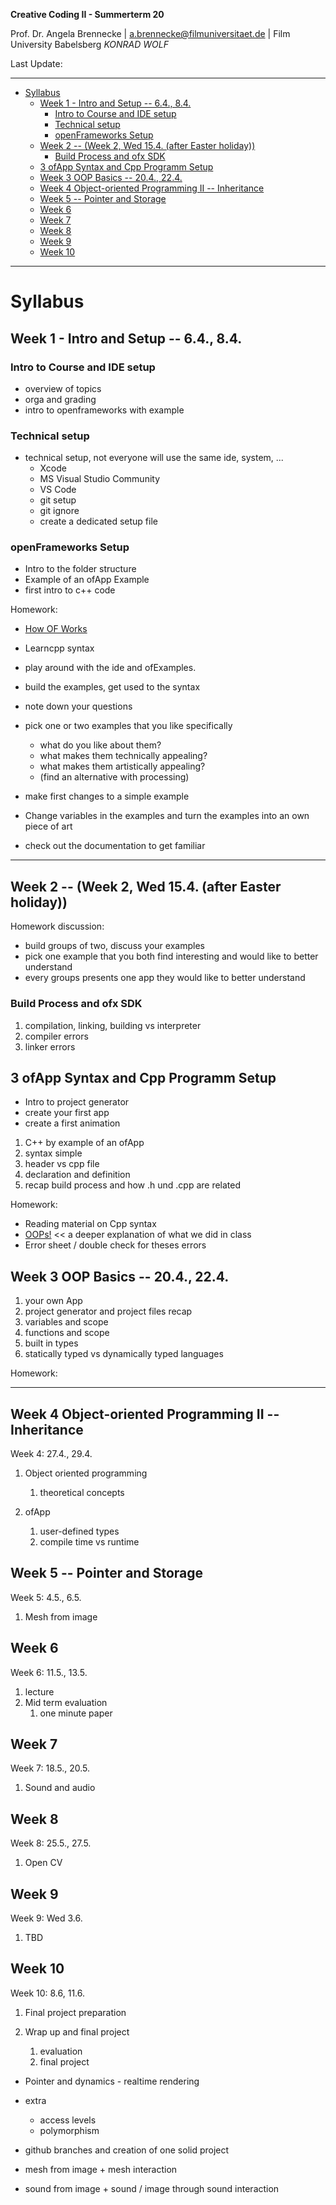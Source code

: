 <!-- ---  
title: Creative Coding II
author: Angela Brennecke
affiliation: Film University Babelsberg KONRAD WOLF
date: Summer term 20
---   -->
**Creative Coding II - Summerterm 20**

Prof. Dr. Angela Brennecke | a.brennecke@filmuniversitaet.de | Film University Babelsberg *KONRAD WOLF*

Last Update: 

---

- [Syllabus](#syllabus)
  - [Week 1 - Intro and Setup -- 6.4., 8.4.](#week-1---intro-and-setup----64-84)
    - [Intro to Course and IDE setup](#intro-to-course-and-ide-setup)
    - [Technical setup](#technical-setup)
    - [openFrameworks Setup](#openframeworks-setup)
  - [Week 2 -- (Week 2, Wed 15.4. (after Easter holiday))](#week-2----week-2-wed-154-after-easter-holiday)
    - [Build Process and ofx SDK](#build-process-and-ofx-sdk)
  - [3 ofApp Syntax and Cpp Programm Setup](#3-ofapp-syntax-and-cpp-programm-setup)
  - [Week 3 OOP Basics -- 20.4., 22.4.](#week-3-oop-basics----204-224)
  - [Week 4 Object-oriented Programming II -- Inheritance](#week-4-object-oriented-programming-ii----inheritance)
  - [Week 5 -- Pointer and Storage](#week-5----pointer-and-storage)
  - [Week 6](#week-6)
  - [Week 7](#week-7)
  - [Week 8](#week-8)
  - [Week 9](#week-9)
  - [Week 10](#week-10)

---

# Syllabus

## Week 1 - Intro and Setup -- 6.4., 8.4.

### Intro to Course and IDE setup 
- overview of topics
- orga and grading
- intro to openframeworks with example

### Technical setup 
- technical setup, not everyone will use the same ide, system, ... 
  - Xcode
  - MS Visual Studio Community
  - VS Code
  - git setup
  - git ignore 
  - create a dedicated setup file

### openFrameworks Setup

- Intro to the folder structure
- Example of an ofApp Example
- first intro to c++ code

Homework: 
- [How OF Works](http://openframeworks.cc/ofBook/chapters/how_of_works.html)
- Learncpp syntax
- play around with the ide and ofExamples. 
- build the examples, get used to the syntax
- note down your questions
- pick one or two examples that you like specifically
  - what do you like about them?
  - what makes them technically appealing?
  - what makes them artistically appealing?
  - (find an alternative with processing)

- make first changes to a simple example
- Change variables in the examples and turn the examples into an own piece of art
- check out the documentation to get familiar

---

## Week 2 -- (Week 2, Wed 15.4. (after Easter holiday))

Homework discussion: 
- build groups of two, discuss your examples
- pick one example that you both find interesting and would like to better understand
- every groups presents one app they would like to better understand

### Build Process and ofx SDK 

1. compilation, linking, building vs interpreter
2. compiler errors 
3. linker errors

## 3 ofApp Syntax and Cpp Programm Setup 

- Intro to project generator
- create your first app
- create a first animation

1. C++ by example of an ofApp
2. syntax simple
3. header vs cpp file 
4. declaration and definition
5. recap build process and how .h und .cpp are related


Homework: 
- Reading material on Cpp syntax
- [OOPs!](http://openframeworks.cc/ofBook/chapters/OOPs!.html) << a deeper explanation of what we did in class
- Error sheet / double check for theses errors


## Week 3 OOP Basics -- 20.4., 22.4.


1. your own App
2. project generator and project files recap
3. variables and scope
4. functions and scope
5. built in types
6. statically typed vs dynamically typed languages


Homework: 

<!--
Ressources -- Tyler Henry
- **Bouncing Square** make a Square class
- **Bouncing Squares** make an array of Square objects
- **Shapes** draw some simple stuff, use colors


-	Create a simple animation using a class of your own design.  You can use the Square class as a template for your code.  
	Play with color, shape, size, movement, speed, etc.  
	  	- the class you write should contain both an update() and a draw() function  
		- try to use an array

-  Try to make an interactive app, using mouse movement or keyboard presses.  Don't worry if you get stuck, just go as far as you can.
-->

--- 

## Week 4 Object-oriented Programming II -- Inheritance

Week 4: 27.4., 29.4.

1. Object oriented programming
   1. theoretical concepts

2. ofApp
   1. user-defined types
   2. compile time vs runtime

## Week 5 -- Pointer and Storage

Week 5: 4.5., 6.5.

1. Mesh from image


## Week 6 

Week 6: 11.5., 13.5.

1. lecture
2. Mid term evaluation
   1. one minute paper

## Week 7 

Week 7: 18.5., 20.5.

1. Sound and audio


## Week 8

Week 8: 25.5., 27.5.

1. Open CV


## Week 9

Week 9: Wed 3.6.

1. TBD


## Week 10

Week 10: 8.6, 11.6.

1. Final project preparation

2. Wrap up and final project
   1. evaluation
   2. final project 

  
- Pointer and dynamics - realtime rendering
- extra
  - access levels
  - polymorphism
- github branches and creation of one solid project

- mesh from image + mesh interaction
- sound from image + sound / image through sound interaction

